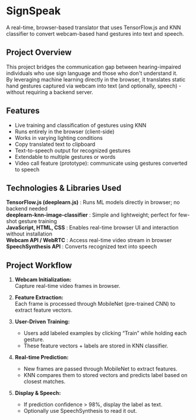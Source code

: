 # SignSpeak
A real-time, browser-based translator that uses TensorFlow.js and KNN classifier to convert webcam-based hand gestures into text and speech.

## **Project Overview**
This project bridges the communication gap between hearing-impaired individuals who use sign language and those who don't understand it.  
By leveraging machine learning directly in the browser, it translates static hand gestures captured via webcam into text (and optionally, speech) - without requiring a backend server.

## **Features**
- Live training and classification of gestures using KNN
- Runs entirely in the browser (client-side)
- Works in varying lighting conditions
- Copy translated text to clipboard
- Text-to-speech output for recognized gestures
- Extendable to multiple gestures or words
- Video call feature (prototype): communicate using gestures converted to speech

## **Technologies & Libraries Used**
  **TensorFlow.js (deeplearn.js)** : Runs ML models directly in browser; no backend needed                         
  **deeplearn-knn-image-classifier** : Simple and lightweight; perfect for few-shot gesture training                 
  **JavaScript, HTML, CSS** : Enables real-time browser UI and interaction without installation             
  **Webcam API / WebRTC** : Access real-time video stream in browser                                      
  **SpeechSynthesis API** : Converts recognized text into speech                                          

## **Project Workflow**

1. **Webcam Initialization:**  
   Capture real-time video frames in browser.

2. **Feature Extraction:**  
   Each frame is processed through MobileNet (pre-trained CNN) to extract feature vectors.

3. **User-Driven Training:**  
   - Users add labeled examples by clicking “Train” while holding each gesture.
   - These feature vectors + labels are stored in KNN classifier.

4. **Real-time Prediction:**  
   - New frames are passed through MobileNet to extract features.
   - KNN compares them to stored vectors and predicts label based on closest matches.

5. **Display & Speech:**  
   - If prediction confidence > 98%, display the label as text.
   - Optionally use SpeechSynthesis to read it out.
